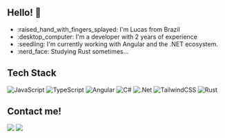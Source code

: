 <h2>Hello! 👋</h2>
<ul>
  <li>:raised_hand_with_fingers_splayed: I'm Lucas from Brazil</li>
  <li>:desktop_computer: I'm a developer with 2 years of experience</li>
  <li>:seedling: I'm currently working with Angular and the .NET ecosystem.</li>
  <li>:nerd_face: Studying Rust sometimes... </li>
</ul>

<h2>Tech Stack</h2>

![JavaScript](https://img.shields.io/badge/javascript-%23323330.svg?style=for-the-badge&logo=javascript&logoColor=%23F7DF1E)
![TypeScript](https://img.shields.io/badge/typescript-%23007ACC.svg?style=for-the-badge&logo=typescript&logoColor=white)
![Angular](https://img.shields.io/badge/angular-%23DD0031.svg?style=for-the-badge&logo=angular&logoColor=white)
![C#](https://img.shields.io/badge/c%23-%23239120.svg?style=for-the-badge&logo=c-sharp&logoColor=white)
![.Net](https://img.shields.io/badge/.NET-5C2D91?style=for-the-badge&logo=.net&logoColor=white)
![TailwindCSS](https://img.shields.io/badge/tailwindcss-%2338B2AC.svg?style=for-the-badge&logo=tailwind-css&logoColor=white)
![Rust](https://img.shields.io/badge/rust-%23000000.svg?style=for-the-badge&logo=rust&logoColor=white)

<h2>Contact me!</h2>
<a href=https://www.linkedin.com/in/acamposlucas/><img src="https://img.shields.io/badge/LinkedIn-0077B5?style=for-the-badge&logo=linkedin&logoColor=white" /></a>
<a href=https://twitter.com/almeidaclucas><img src="https://img.shields.io/badge/Twitter-1DA1F2?style=for-the-badge&logo=twitter&logoColor=white" /></a>
<a href=https://codepen.io/acamposlucas></a>

<!---
acamposlucas/acamposlucas is a ✨ special ✨ repository because its `README.md` (this file) appears on your GitHub profile.
You can click the Preview link to take a look at your changes.
--->
